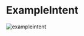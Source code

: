 # ExampleIntent

![exampleintent](https://user-images.githubusercontent.com/37246279/90634796-eae94b80-e245-11ea-98b8-79c005b64400.gif)
